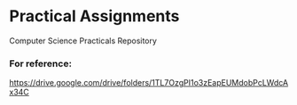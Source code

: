 # Practical Assignments
Computer Science Practicals Repository


### For reference:
https://drive.google.com/drive/folders/1TL7OzgPI1o3zEapEUMdobPcLWdcAx34C
